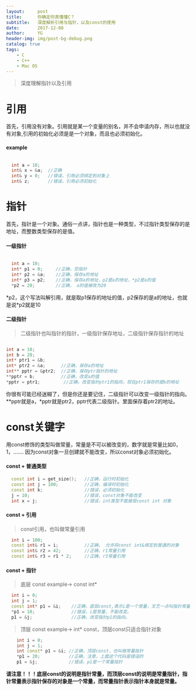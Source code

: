 ```yaml
---
layout:     post
title:      你确定你真懂懂C？
subtitle:   深度解析引用与指针，以及const的使用
date:       2017-12-08
author:     YG
header-img: img/post-bg-debug.png
catalog: true
tags:
    - C
    - C++
    - Mac OS
---
```

> 深度理解指针以及引用

# 引用
首先，引用没有对象。引用就是某一个变量的别名，并不会申请内存，所以也就没有对象,引用的初始化必须是是一个对象，而且也必须初始化。
#### example

```c++

  int a = 10;
  int& x = &a;  //正确
  int& y = 0;   //错误，引用必须绑定到对象上
  int& z;       //错误，引用必须初始化

```


# 指针

首先，指针是一个对象。通俗一点讲，指针也是一种类型，不过指针类型保存的是地址，而整数类型保存的是值。



#### 一级指针
  ```c

    int a = 10;
    int* p1 = 0;     //正确，空指针
    int* p2 = &a;    //正确，保存a的地址
    int* p3 = p2;    //正确，保存a的地址，p2是a的地址，*p2是a的值
    *p2 = 20;        //正确， a的值被改为20
  ```
\*p2，这个写法叫解引用，就是取p1保存的地址的值，p2保存的是a的地址，也就是说*p2就是10

#### 二级指针
>二级指针也叫指针的指针，一级指针保存地址，二级指针保存指针的地址

  ```c++

  int a = 10;
  int b = 20;
  int* ptr1 = &b;
  int* ptr2 = &a;      //正确，保存a的地址
  int** pptr = &ptr2;  //正确，保存ptr指针的地址
  **pptr = b;          //正确，改变a的值
  *pptr = ptr1;         //正确，改变指针ptr1的指向，现在ptr1保存的是b的地址
  ```
你很有可能已经迷糊了，但是你还是要记住，二级指针可以改变一级指针的指向。\*\*pptr就是a，\*pptr就是ptr2，pptr代表二级指针。里面保存着ptr2的地址。

# const关键字

用const修饰的类型叫做常量，常量是不可以被改变的，数字就是常量比如0，1，……. 因为const对象一旦创建就不能改变，所以const对象必须初始化。

#### const + 普通类型

  ```c++
    const int i = get_size();   //正确，运行时初始化
    const int j = 100;          //正确，编译时初始化
    const int k;                //错误，必须初始化
    j = 10;                     //错误，const对象不能改变
    int x = j;                  //错误，int类型不能接受const int 对象
  ```

#### const + 引用
  > const引用，也叫做常量引用

  ```c++
    int i = 100;
    const int& r1 = i;          //正确， 允许将const int&绑定到普通的对象
    const int& r2 = 42;         //正确，r1常量引用
    const int& r3 = r1 * 2;     //正确，r3常量引用
  ```

#### const + 指针
>底层 const example-> const int*

  ```c++
    int i = 0;
    int j = 1;
    const int* p1 = &i;    //正确，底层const,表示i是一个常量，文艺一点叫指针常量
    *p1 = 10;              //错误，i是常量，不能改变。
    p1 = &j;               //正确，改变指针p1的指向。
  ```

>顶层 const example-> int* const，顶层const只适合指针对象

  ```c++
      int i = 0;
      int j = 1;
      int const* p1 = &i; //正确，顶层const，也叫做常量指针
      *p1 = 20;           //正确，注意，上面这个代码是错误的
      p1 = &j;            //错误，p1是一个常量指针
  ```

**请注意！！！底层const的说明是指针常量，而顶层const的说明是常量指针，指针常量表示指针保存的对象是一个常量，而常量指针表示指针本身就是常量。**
